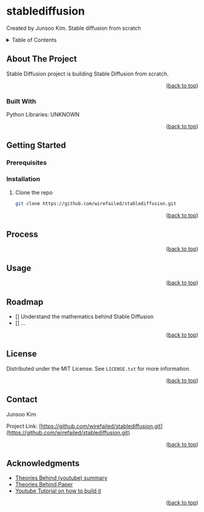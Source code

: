 # stablediffusion
Created by Junsoo Kim. Stable diffusion from scratch
<!-- Improved compatibility of back to top link: See: https://github.com/othneildrew/Best-README-Template/pull/73 -->
<a name="readme-top"></a>
<!--
*** Thanks for checking out the Best-README-Template. If you have a suggestion
*** that would make this better, please fork the repo and create a pull request
*** or simply open an issue with the tag "enhancement".
*** Don't forget to give the project a star!
*** Thanks again! Now go create something AMAZING! :D
-->


<!-- TABLE OF CONTENTS -->
<details>
  <summary>Table of Contents</summary>
  <ol>
    <li>
      <a href="#about-the-project">About The Project</a>
      <ul>
        <li><a href="#built-with">Built With</a></li>
      </ul>
    </li>
    <li>
      <a href="#getting-started">Getting Started</a>
      <ul>
        <li><a href="#prerequisites">Prerequisites</a></li>
        <li><a href="#installation">Installation</a></li>
      </ul>
    </li>
    <li><a href="#process">Process</a></li>
    <li><a href="#usage">Usage</a></li>
    <li><a href="#roadmap">Roadmap</a></li>
    <li><a href="#license">License</a></li>
    <li><a href="#contact">Contact</a></li>
    <li><a href="#acknowledgments">Acknowledgments</a></li>
  </ol>
</details>



<!-- ABOUT THE PROJECT -->
## About The Project

Stable Diffusion project is building Stable Diffusion from scratch. 

<p align="right">(<a href="#readme-top">back to top</a>)</p>



### Built With

Python
Libraries: UNKNOWN

<p align="right">(<a href="#readme-top">back to top</a>)</p>


<!-- GETTING STARTED -->
## Getting Started

### Prerequisites



### Installation

1. Clone the repo
   ```zsh
   git clone https://github.com/wirefailed/stablediffusion.git
   ```

<p align="right">(<a href="#readme-top">back to top</a>)</p>

## Process

<p align="right">(<a href="#readme-top">back to top</a>)</p>

<!-- USAGE EXAMPLES -->
## Usage


<p align="right">(<a href="#readme-top">back to top</a>)</p>



<!-- ROADMAP -->
## Roadmap

- [] Understand the mathematics behind Stable Diffusion
- [] ...

<p align="right">(<a href="#readme-top">back to top</a>)</p>

<!-- LICENSE -->
## License

Distributed under the MIT License. See `LICENSE.txt` for more information.

<p align="right">(<a href="#readme-top">back to top</a>)</p>



<!-- CONTACT -->
## Contact

Junsoo Kim 

Project Link: [https://github.com/wirefailed/stablediffusion.git](https://github.com/wirefailed/stablediffusion.git)

<p align="right">(<a href="#readme-top">back to top</a>)</p>



<!-- ACKNOWLEDGMENTS -->
## Acknowledgments


* [Theories Behind (youtube) summary](https://www.youtube.com/watch?v=HoKDTa5jHvg)
* [Theories Behind Paper](https://lilianweng.github.io/posts/2021-07-11-diffusion-models/)
* [Youtube Tutorial on how to build it](https://www.youtube.com/watch?v=ZBKpAp_6TGI)

<p align="right">(<a href="#readme-top">back to top</a>)</p>



